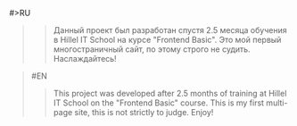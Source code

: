 #>RU
>>Данный проект был разработан спустя 2.5 месяца обучения в Hillel IT School на курсе "Frontend Basic". 
Это мой первый многостраничный сайт, по этому строго не судить.
Наслаждайтесь!

>#EN
>>This project was developed after 2.5 months of training at Hillel IT School on the "Frontend Basic" course.
This is my first multi-page site, this is not strictly to judge.
Enjoy!
